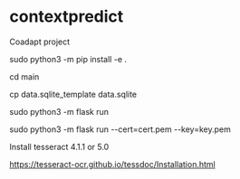 # contextpredict
Coadapt project


sudo python3 -m pip install -e .

cd main

cp data.sqlite_template data.sqlite

sudo python3 -m flask run

sudo python3 -m flask run --cert=cert.pem --key=key.pem

Install tesseract 4.1.1 or 5.0

https://tesseract-ocr.github.io/tessdoc/Installation.html
